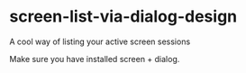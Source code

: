 # screen-list-via-dialog-design
A cool way of listing your active screen sessions

Make sure you have installed screen + dialog.